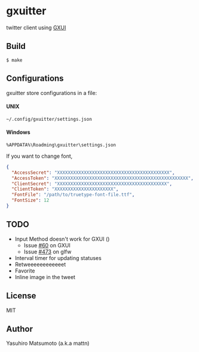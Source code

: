 # gxuitter

twitter client using [GXUI](https://github.com/google/gxui)

## Build

```
$ make
```

## Configurations

gxuitter store configurations in a file:

#### UNIX

`~/.config/gxuitter/settings.json`

#### Windows

`%APPDATA%\Roadming\gxuitter\settings.json`

If you want to change font,

```json
{
  "AccessSecret": "XXXXXXXXXXXXXXXXXXXXXXXXXXXXXXXXXXXXXXXXXX",
  "AccessToken": "XXXXXXXXXXXXXXXXXXXXXXXXXXXXXXXXXXXXXXXXXXXXXXXXXX",
  "ClientSecret": "XXXXXXXXXXXXXXXXXXXXXXXXXXXXXXXXXXXXXXXXX",
  "ClientToken": "XXXXXXXXXXXXXXXXXXXXXX",
  "FontFile": "/path/to/truetype-font-file.ttf",
  "FontSize": 12
}
```

## TODO

* Input Method doesn't work for GXUI ()
  * Issue [#60](https://github.com/google/gxui/issues/60) on GXUI
  * Issue [#473](https://github.com/glfw/glfw/pull/473) on glfw
* Interval timer for updating statuses
* Retweeeeeeeeeeeet
* Favorite
* Inline image in the tweet

## License

MIT

## Author

Yasuhiro Matsumoto (a.k.a mattn)
